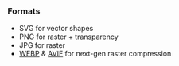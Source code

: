### Formats
* SVG for vector shapes
* PNG for raster + transparency
* JPG for raster
* [WEBP](https://developers.google.com/speed/webp) & [AVIF](https://web.dev/compress-images-avif/) for next-gen raster compression
